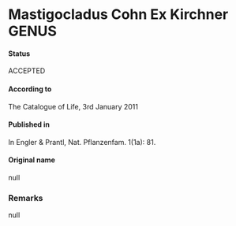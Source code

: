 Mastigocladus Cohn Ex Kirchner GENUS
=======

#### Status
ACCEPTED

#### According to
The Catalogue of Life, 3rd January 2011

#### Published in
In Engler & Prantl, Nat. Pflanzenfam. 1(1a): 81.

#### Original name
null

### Remarks
null